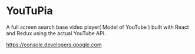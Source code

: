 # YouTuPia
A full screen search base video player( Model of YouTube ) built with React and Redux using the actual YouTube API.

https://console.developers.google.com 